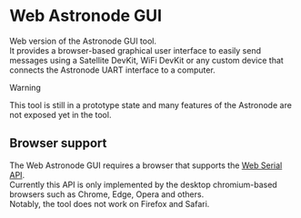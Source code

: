 # Web Astronode GUI

Web version of the Astronode GUI tool.\
It provides a browser-based graphical user interface to easily send messages using a Satellite DevKit, WiFi DevKit or any custom device that connects the Astronode UART interface to a computer.

> [!WARNING]
> This tool is still in a prototype state and many features of the Astronode are not exposed yet in the tool.

## Browser support

The Web Astronode GUI requires a browser that supports the [Web Serial API](https://developer.mozilla.org/en-US/docs/Web/API/Web_Serial_API).\
Currently this API is only implemented by the desktop chromium-based browsers such as Chrome, Edge, Opera and others.\
Notably, the tool does not work on Firefox and Safari.